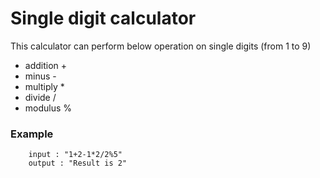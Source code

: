 # Single digit calculator
This calculator can perform below operation on single digits (from 1 to 9)
* addition +
* minus -
* multiply *
* divide /
* modulus %

### Example
```text
    input : "1+2-1*2/2%5" 
    output : "Result is 2"
```
